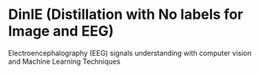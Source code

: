# DinIE (Distillation with No labels for Image and EEG)

Electroencephalography (EEG) signals understanding with computer vision and Machine Learning Techniques
